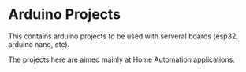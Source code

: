 # Arduino Projects

This contains arduino projects to be used with serveral boards (esp32, arduino nano, etc).

The projects here are aimed mainly at Home Automation applications.